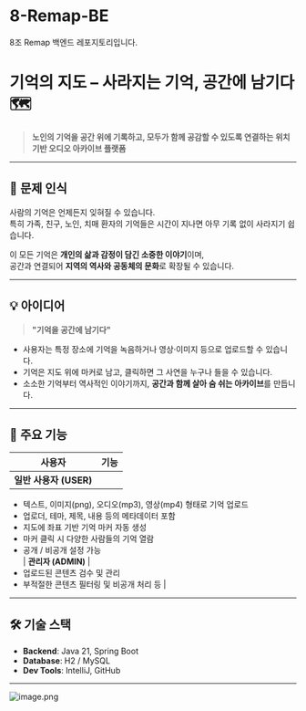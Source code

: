 # 8-Remap-BE
8조 Remap 백엔드 레포지토리입니다.

# 기억의 지도 – 사라지는 기억, 공간에 남기다 🗺️

> **노인의 기억을 공간 위에 기록하고, 모두가 함께 공감할 수 있도록 연결하는 위치 기반 오디오 아카이브 플랫폼**

---

## 🧠 문제 인식

사람의 기억은 언제든지 잊혀질 수 있습니다.  
특히 가족, 친구, 노인, 치매 환자의 기억들은 시간이 지나면 아무 기록 없이 사라지기 쉽습니다.

이 모든 기억은 **개인의 삶과 감정이 담긴 소중한 이야기**이며,  
공간과 연결되어 **지역의 역사와 공동체의 문화**로 확장될 수 있습니다.

---

## 💡 아이디어

> **"기억을 공간에 남기다"**

- 사용자는 특정 장소에 기억을 녹음하거나 영상·이미지 등으로 업로드할 수 있습니다.
- 기억은 지도 위에 마커로 남고, 클릭하면 그 사연을 누구나 들을 수 있습니다.
- 소소한 기억부터 역사적인 이야기까지, **공간과 함께 살아 숨 쉬는 아카이브**를 만듭니다.

---

## 🔧 주요 기능

| 사용자 | 기능 |
|--------|------|
| **일반 사용자 (USER)** | 
- 텍스트, 이미지(png), 오디오(mp3), 영상(mp4) 형태로 기억 업로드  
- 업로더, 테마, 제목, 내용 등의 메타데이터 포함  
- 지도에 좌표 기반 기억 마커 자동 생성  
- 마커 클릭 시 다양한 사람들의 기억 열람  
- 공개 / 비공개 설정 가능  
| **관리자 (ADMIN)** |
- 업로드된 콘텐츠 검수 및 관리  
- 부적절한 콘텐츠 필터링 및 비공개 처리 등 |

---

## 🛠️ 기술 스택

- **Backend**: Java 21, Spring Boot
- **Database**: H2 / MySQL  
- **Dev Tools**: IntelliJ, GitHub

---


![image.png](attachment:ac1228b3-dc50-459c-9e9c-9136ba9caab1:image.png)
